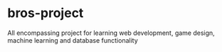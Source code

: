# bros-project
All encompassing project for learning web development, game design, machine learning and database functionality
